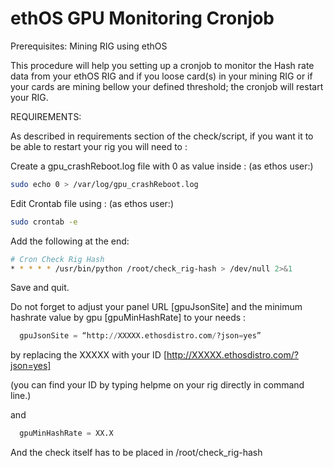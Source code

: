 # ethOS GPU Monitoring Cronjob

Prerequisites: Mining RIG using ethOS

This procedure will help you setting up a cronjob to monitor the Hash rate data from your ethOS RIG 
and if you loose card(s) in your mining RIG or if your cards are mining bellow your defined threshold; the cronjob will restart your RIG.


REQUIREMENTS:

As described in requirements section of the check/script, if you want it to be able to restart your rig you will need to :

Create a gpu_crashReboot.log file with 0 as value inside :
(as ethos user:)

```bash
sudo echo 0 > /var/log/gpu_crashReboot.log
```

Edit Crontab file using :
(as ethos user:)

```bash
sudo crontab -e
```

Add the following at the end:

```bash
# Cron Check Rig Hash
* * * * * /usr/bin/python /root/check_rig-hash > /dev/null 2>&1
```

Save and quit.

Do not forget to adjust your panel URL [gpuJsonSite] and the minimum hashrate value by gpu [gpuMinHashRate] to your needs :

```python
  gpuJsonSite = “http://XXXXX.ethosdistro.com/?json=yes”
```

by replacing the XXXXX with your ID [http://XXXXX.ethosdistro.com/?json=yes]

(you can find your ID by typing helpme on your rig directly in command line.)
 
and
```python
  gpuMinHashRate = XX.X
```
 

And the check itself has to be placed in /root/check_rig-hash
